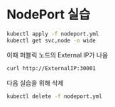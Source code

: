 # NodePort 실습

```sh
kubectl apply -f nodeport.yml
kubectl get svc,node -o wide
```

이때 퍼블릭 노드의 External IP가 나옴

```sh
curl http://ExternalIP:30001
```

다음 실습을 위해 삭제

```sh
kubectl delete -f nodeport.yml
```
